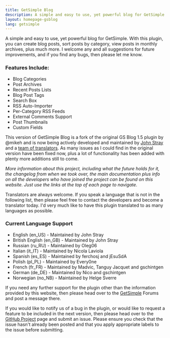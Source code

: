 ```yaml
---
title: GetSimple Blog
description: A simple and easy to use, yet powerful blog for GetSimple. With this plugin, you can create blog posts, sort posts by category, view posts in monthly archives, plus much more.
layout: homepage-gsblog
lang: getsimple
---
```


A simple and easy to use, yet powerful blog for GetSimple. With this plugin, you can create blog posts, sort posts by category, view posts in monthly archives, plus much more. I welcome any and all suggestions for future improvements, and if you find any bugs, then please let me know.

### Features Include:
- Blog Categories
- Post Archives
- Recent Posts Lists
- Blog Post Tags
- Search Box
- RSS Auto-Importer
- Per-Category RSS Feeds
- External Comments Support
- Post Thumbnails
- Custom Fields

This version of GetSimple Blog is a fork of the original GS Blog 1.5 plugin by @mikeh and is now being actively developed and maintained by [John Stray](https://github.com/johnstray) and a [team of translators](/gs-blog/the-team.html). As many issues as I could find in the original version have been fixed now, plus a lot of functionality has been added with plenty more additions still to come.

_More information about this project, including what the future holds for it, the changelog from when we took over, the main documentation plus info on all the developers who have joined the project can be found on this website. Just use the links at the top of each page to navigate._

Translators are always welcome. If you speak a language that is not in the following list, then please feel free to contact the developers and become a translator today. I'd very much like to have this plugin translated to as many languages as possible.

### Current Language Support

- English (en_US) - Maintained by John Stray
- British English (en_GB) - Maintained by John Stray
- Russian (ru_RU) - Maintained by Oleg06
- Italian (it_IT) - Maintained by Nicola Laviola
- Spanish (es_ES) - Maintained by ferchosj and jEsuSdA
- Polish (pl_PL) - Maintained by Every0ne
- French (fr_FR) - Maintained by Madvic, Tanguy Jacquet and gschintgen
- German (de_DE) - Maintained by Nico and gschintgen
- Norwegian (no_NB) - Maintained by Helge Sverre

If you need any further support for the plugin other than the information provided by this website, then please head over to the [GetSimple](http://get-simple.info/forums/showthread.php?tid=6238) Forums and post a message there.

If you would like to notify us of a bug in the plugin, or would like to request a feature to be included in the next version, then please head over to the [GitHub Project](https://github.com/johnstray/gs-blog/issues/) page and submit an issue. Please ensure you check that the issue hasn't already been posted and that you apply appropriate labels to the issue before submitting.
